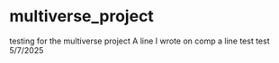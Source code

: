 # multiverse_project
testing for the multiverse project
A line I wrote on comp 
a line
test
test 5/7/2025